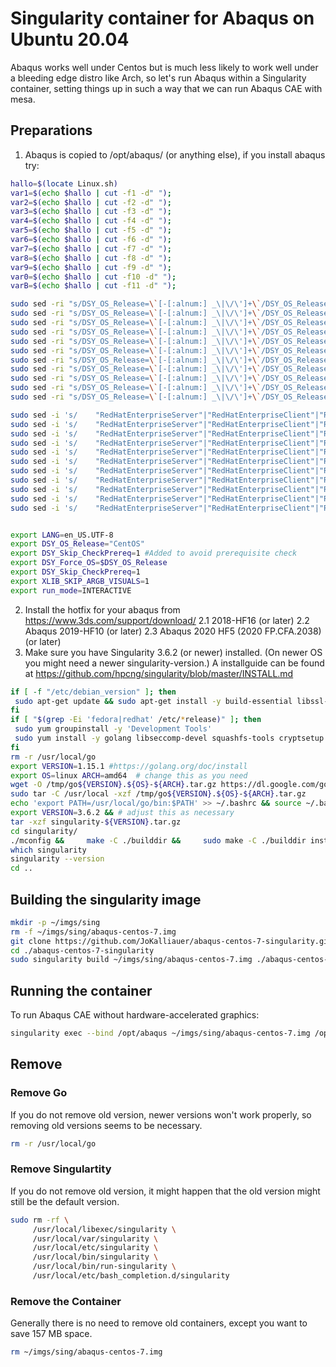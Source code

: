 # Singularity container for Abaqus on Ubuntu 20.04

Abaqus works well under Centos but is much less likely to work well under a bleeding edge distro like Arch, so let's run Abaqus within a Singularity container,
setting things up in such a way that we can run Abaqus CAE with mesa.

## Preparations

1. Abaqus is copied to /opt/abaqus/ (or anything else), if you install abaqus try:
```bash
hallo=$(locate Linux.sh)
var1=$(echo $hallo | cut -f1 -d" ");
var2=$(echo $hallo | cut -f2 -d" ");
var3=$(echo $hallo | cut -f3 -d" ");
var4=$(echo $hallo | cut -f4 -d" ");
var5=$(echo $hallo | cut -f5 -d" ");
var6=$(echo $hallo | cut -f6 -d" ");
var7=$(echo $hallo | cut -f7 -d" ");
var8=$(echo $hallo | cut -f8 -d" ");
var9=$(echo $hallo | cut -f9 -d" ");
var0=$(echo $hallo | cut -f10 -d" ");
varB=$(echo $hallo | cut -f11 -d" ");

sudo sed -ri "s/DSY_OS_Release=\`[-[:alnum:] _\|\/\']+\`/DSY_OS_Release=\"CentOS\"/" $var1
sudo sed -ri "s/DSY_OS_Release=\`[-[:alnum:] _\|\/\']+\`/DSY_OS_Release=\"CentOS\"/" $var2
sudo sed -ri "s/DSY_OS_Release=\`[-[:alnum:] _\|\/\']+\`/DSY_OS_Release=\"CentOS\"/" $var3
sudo sed -ri "s/DSY_OS_Release=\`[-[:alnum:] _\|\/\']+\`/DSY_OS_Release=\"CentOS\"/" $var4
sudo sed -ri "s/DSY_OS_Release=\`[-[:alnum:] _\|\/\']+\`/DSY_OS_Release=\"CentOS\"/" $var5
sudo sed -ri "s/DSY_OS_Release=\`[-[:alnum:] _\|\/\']+\`/DSY_OS_Release=\"CentOS\"/" $var6
sudo sed -ri "s/DSY_OS_Release=\`[-[:alnum:] _\|\/\']+\`/DSY_OS_Release=\"CentOS\"/" $var7
sudo sed -ri "s/DSY_OS_Release=\`[-[:alnum:] _\|\/\']+\`/DSY_OS_Release=\"CentOS\"/" $var8
sudo sed -ri "s/DSY_OS_Release=\`[-[:alnum:] _\|\/\']+\`/DSY_OS_Release=\"CentOS\"/" $var9
sudo sed -ri "s/DSY_OS_Release=\`[-[:alnum:] _\|\/\']+\`/DSY_OS_Release=\"CentOS\"/" $var0
sudo sed -ri "s/DSY_OS_Release=\`[-[:alnum:] _\|\/\']+\`/DSY_OS_Release=\"CentOS\"/" $varB

sudo sed -i 's/    "RedHatEnterpriseServer"|"RedHatEnterpriseClient"|"RedHatEnterpriseWorkstation"|"CentOS")/    "RedHatEnterpriseServer"|"RedHatEnterpriseClient"|"RedHatEnterpriseWorkstation"|"CentOS"|"Fedora")/' $var1
sudo sed -i 's/    "RedHatEnterpriseServer"|"RedHatEnterpriseClient"|"RedHatEnterpriseWorkstation"|"CentOS")/    "RedHatEnterpriseServer"|"RedHatEnterpriseClient"|"RedHatEnterpriseWorkstation"|"CentOS"|"Fedora")/' $var2
sudo sed -i 's/    "RedHatEnterpriseServer"|"RedHatEnterpriseClient"|"RedHatEnterpriseWorkstation"|"CentOS")/    "RedHatEnterpriseServer"|"RedHatEnterpriseClient"|"RedHatEnterpriseWorkstation"|"CentOS"|"Fedora")/' $var3
sudo sed -i 's/    "RedHatEnterpriseServer"|"RedHatEnterpriseClient"|"RedHatEnterpriseWorkstation"|"CentOS")/    "RedHatEnterpriseServer"|"RedHatEnterpriseClient"|"RedHatEnterpriseWorkstation"|"CentOS"|"Fedora")/' $var4
sudo sed -i 's/    "RedHatEnterpriseServer"|"RedHatEnterpriseClient"|"RedHatEnterpriseWorkstation"|"CentOS")/    "RedHatEnterpriseServer"|"RedHatEnterpriseClient"|"RedHatEnterpriseWorkstation"|"CentOS"|"Fedora")/' $var5
sudo sed -i 's/    "RedHatEnterpriseServer"|"RedHatEnterpriseClient"|"RedHatEnterpriseWorkstation"|"CentOS")/    "RedHatEnterpriseServer"|"RedHatEnterpriseClient"|"RedHatEnterpriseWorkstation"|"CentOS"|"Fedora")/' $var6
sudo sed -i 's/    "RedHatEnterpriseServer"|"RedHatEnterpriseClient"|"RedHatEnterpriseWorkstation"|"CentOS")/    "RedHatEnterpriseServer"|"RedHatEnterpriseClient"|"RedHatEnterpriseWorkstation"|"CentOS"|"Fedora")/' $var7
sudo sed -i 's/    "RedHatEnterpriseServer"|"RedHatEnterpriseClient"|"RedHatEnterpriseWorkstation"|"CentOS")/    "RedHatEnterpriseServer"|"RedHatEnterpriseClient"|"RedHatEnterpriseWorkstation"|"CentOS"|"Fedora")/' $var8
sudo sed -i 's/    "RedHatEnterpriseServer"|"RedHatEnterpriseClient"|"RedHatEnterpriseWorkstation"|"CentOS")/    "RedHatEnterpriseServer"|"RedHatEnterpriseClient"|"RedHatEnterpriseWorkstation"|"CentOS"|"Fedora")/' $var9
sudo sed -i 's/    "RedHatEnterpriseServer"|"RedHatEnterpriseClient"|"RedHatEnterpriseWorkstation"|"CentOS")/    "RedHatEnterpriseServer"|"RedHatEnterpriseClient"|"RedHatEnterpriseWorkstation"|"CentOS"|"Fedora")/' $var0
sudo sed -i 's/    "RedHatEnterpriseServer"|"RedHatEnterpriseClient"|"RedHatEnterpriseWorkstation"|"CentOS")/    "RedHatEnterpriseServer"|"RedHatEnterpriseClient"|"RedHatEnterpriseWorkstation"|"CentOS"|"Fedora")/' $varB


export LANG=en_US.UTF-8
export DSY_OS_Release="CentOS"
export DSY_Skip_CheckPrereq=1 #Added to avoid prerequisite check
export DSY_Force_OS=$DSY_OS_Release
export DSY_Skip_CheckPrereq=1
export XLIB_SKIP_ARGB_VISUALS=1
export run_mode=INTERACTIVE
```
2. Install the hotfix for your abaqus from https://www.3ds.com/support/download/
2.1 2018-HF16 (or later)
2.2 Abaqus 2019-HF10 (or later)
2.3 Abaqus 2020 HF5 (2020 FP.CFA.2038)  (or later)
3. Make sure you have Singularity 3.6.2 (or newer) installed. (On newer OS you might need a newer singularity-version.)
A installguide can be found at https://github.com/hpcng/singularity/blob/master/INSTALL.md

```bash
if [ -f "/etc/debian_version" ]; then
 sudo apt-get update && sudo apt-get install -y build-essential libssl-dev uuid-dev libgpgme11-dev squashfs-tools libseccomp-dev wget pkg-config git cryptsetup
fi
if [ "$(grep -Ei 'fedora|redhat' /etc/*release)" ]; then
 sudo yum groupinstall -y 'Development Tools'
 sudo yum install -y golang libseccomp-devel squashfs-tools cryptsetup squashfs-tools wget pkg-config git gcc-go golang-bin ksh
fi
rm -r /usr/local/go
export VERSION=1.15.1 #https://golang.org/doc/install
export OS=linux ARCH=amd64  # change this as you need
wget -O /tmp/go${VERSION}.${OS}-${ARCH}.tar.gz https://dl.google.com/go/go${VERSION}.${OS}-${ARCH}.tar.gz && \
sudo tar -C /usr/local -xzf /tmp/go${VERSION}.${OS}-${ARCH}.tar.gz
echo 'export PATH=/usr/local/go/bin:$PATH' >> ~/.bashrc && source ~/.bashrc
export VERSION=3.6.2 && # adjust this as necessary
tar -xzf singularity-${VERSION}.tar.gz
cd singularity/
./mconfig &&     make -C ./builddir &&     sudo make -C ./builddir install
which singularity
singularity --version
cd ..
```

## Building the singularity image

```bash
mkdir -p ~/imgs/sing
rm -f ~/imgs/sing/abaqus-centos-7.img
git clone https://github.com/JoKalliauer/abaqus-centos-7-singularity.git
cd ./abaqus-centos-7-singularity
sudo singularity build ~/imgs/sing/abaqus-centos-7.img ./abaqus-centos-7.def 
```

## Running the container

To run Abaqus CAE without hardware-accelerated graphics:

```bash
singularity exec --bind /opt/abaqus ~/imgs/sing/abaqus-centos-7.img /opt/abaqus/CAE/2019/linux_a64/code/bin/ABQLauncher cae -mesa
```

## Remove

### Remove Go
If you do not remove old version, newer versions won't work properly, so removing old versions seems to be necessary.
```bash
rm -r /usr/local/go
```

### Remove Singulartity
If you do not remove old version, it might happen that the old version might still be the default version.
```bash
sudo rm -rf \
     /usr/local/libexec/singularity \
     /usr/local/var/singularity \
     /usr/local/etc/singularity \
     /usr/local/bin/singularity \
     /usr/local/bin/run-singularity \
     /usr/local/etc/bash_completion.d/singularity
```

### Remove the Container
Generally there is no need to remove old containers, except you want to save 157 MB space.
```bash
rm ~/imgs/sing/abaqus-centos-7.img
```
